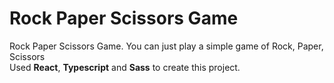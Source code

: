 # Rock Paper Scissors Game

Rock Paper Scissors Game. You can just play a simple game of Rock, Paper, Scissors <br>
Used <b>React</b>, <b>Typescript</b> and <b>Sass</b> to create this project.
